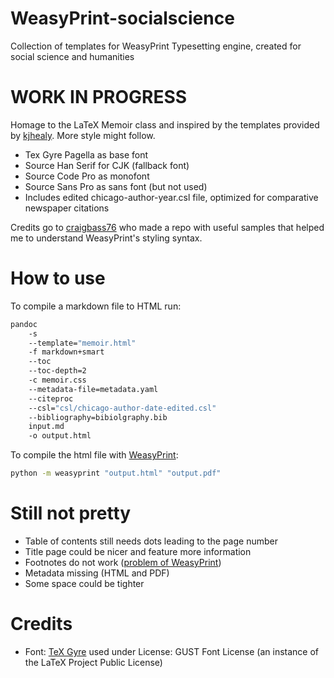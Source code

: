 # WeasyPrint-socialscience
Collection of templates for WeasyPrint Typesetting engine, created for social science and humanities

# WORK IN PROGRESS

Homage to the LaTeX Memoir class and inspired by the templates provided by [kjhealy](https://github.com/kjhealy/pandoc-templates). More style might follow.


- Tex Gyre Pagella as base font
- Source Han Serif for CJK (fallback font)
- Source Code Pro as monofont
- Source Sans Pro as sans font (but not used)
- Includes edited chicago-author-year.csl file, optimized for comparative newspaper citations

Credits go to [craigbass76](https://github.com/craigbass76/pandoc-css-weasyprint-template/) who made a repo with useful samples that helped me to understand WeasyPrint's styling syntax.

# How to use

To compile a markdown file to HTML run:

```bash
pandoc 
    -s 
    --template="memoir.html" 
    -f markdown+smart 
    --toc 
    --toc-depth=2 
    -c memoir.css 
    --metadata-file=metadata.yaml 
    --citeproc 
    --csl="csl/chicago-author-date-edited.csl"
    --bibliography=bibiolgraphy.bib 
    input.md 
    -o output.html
```

To compile the html file with [WeasyPrint](https://github.com/Kozea/WeasyPrint):

```bash
python -m weasyprint "output.html" "output.pdf"
```

# Still not pretty

- Table of contents still needs dots leading to the page number
- Title page could be nicer and feature more information
- Footnotes do not work ([problem of WeasyPrint](https://github.com/Kozea/WeasyPrint/issues/298))
- Metadata missing (HTML and PDF)
- Some space could be tighter


# Credits

- Font: [TeX Gyre](https://www.ctan.org/tex-archive/fonts/tex-gyre) used under License: GUST Font License (an instance of the LaTeX Project Public License)

